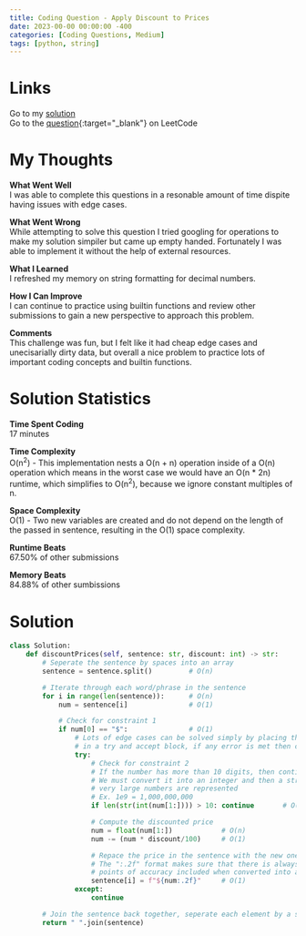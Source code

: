```yaml
---
title: Coding Question - Apply Discount to Prices
date: 2023-00-00 00:00:00 -400
categories: [Coding Questions, Medium]
tags: [python, string]
---
```


# Links  

Go to my [solution](#solution)  
Go to the [question](https://leetcode.com/problems/apply-discount-to-prices/description/){:target="_blank"} on LeetCode  

# My Thoughts  

**What Went Well**  
I was able to complete this questions in a resonable amount of time dispite having issues with edge cases.

**What Went Wrong**  
While attempting to solve this question I tried googling for operations to make my solution simpiler but came up empty handed. 
Fortunately I was able to implement it without the help of external resources.

**What I Learned**  
I refreshed my memory on string formatting for decimal numbers.

**How I Can Improve**  
I can continue to practice using builtin functions and review other submissions to gain a new perspective to approach this problem.

**Comments**  
This challenge was fun, but I felt like it had cheap edge cases and unecisarially dirty data, but overall a nice problem to practice lots of important coding concepts and builtin functions.

# Solution Statistics  

**Time Spent Coding**  
17 minutes

**Time Complexity**  
O(n<sup>2</sup>) - This implementation nests a O(n + n) operation inside of a O(n) operation which means in the worst case we would have an O(n * 2n) runtime, which simplifies to O(n<sup>2</sup>), because we ignore constant multiples of n.

**Space Complexity**  
O(1) - Two new variables are created and do not depend on the length of the passed in sentence, resulting in the O(1) space complexity.

**Runtime Beats**  
67.50% of other submissions  

**Memory Beats**  
84.88% of other sumbissions  

# Solution  

```python
class Solution:
    def discountPrices(self, sentence: str, discount: int) -> str:
        # Seperate the sentence by spaces into an array
        sentence = sentence.split()         # O(n)

        # Iterate through each word/phrase in the sentence
        for i in range(len(sentence)):      # O(n)
            num = sentence[i]               # O(1)

            # Check for constraint 1
            if num[0] == "$":               # O(1)
                # Lots of edge cases can be solved simply by placing the following
                # in a try and accept block, if any error is met then continue
                try:
                    # Check for constraint 2
                    # If the number has more than 10 digits, then continue
                    # We must convert it into an integer and then a string because of how
                    # very large numbers are represented
                    # Ex. 1e9 = 1,000,000,000
                    if len(str(int(num[1:]))) > 10: continue       # O(n + n)

                    # Compute the discounted price
                    num = float(num[1:])            # O(n)
                    num -= (num * discount/100)     # O(1)

                    # Repace the price in the sentence with the new one
                    # The ":.2f" format makes sure that there is always two decimal
                    # points of accuracy included when converted into a string
                    sentence[i] = f"${num:.2f}"     # O(1)
                except:
                    continue

        # Join the sentence back together, seperate each element by a space
        return " ".join(sentence)
```
